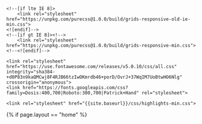<noscript id="deferred-styles">
    <link rel="stylesheet" href="https://unpkg.com/purecss@1.0.0/build/pure-min.css" integrity="sha384-nn4HPE8lTHyVtfCBi5yW9d20FjT8BJwUXyWZT9InLYax14RDjBj46LmSztkmNP9w" crossorigin="anonymous">
    
    <!--[if lte IE 8]>
        <link rel="stylesheet" href="https://unpkg.com/purecss@1.0.0/build/grids-responsive-old-ie-min.css">
    <![endif]-->
    <!--[if gt IE 8]><!-->
        <link rel="stylesheet" href="https://unpkg.com/purecss@1.0.0/build/grids-responsive-min.css">
    <!--<![endif]-->
        
    <link rel="stylesheet" href="https://use.fontawesome.com/releases/v5.0.10/css/all.css" integrity="sha384-+d0P83n9kaQMCwj8F4RJB66tzIwOKmrdb46+porD/OvrJ+37WqIM7UoBtwHO6Nlg" crossorigin="anonymous">
    <link href="https://fonts.googleapis.com/css?family=Dosis:400,700|Roboto:300,700|Patrick+Hand" rel="stylesheet">
 
    <link rel="stylesheet" href="{{site.baseurl}}/css/highlights-min.css">
</noscript>
<script>
    var loadDeferredStyles = function() {
        var addStylesNode = document.getElementById("deferred-styles");
        var replacement = document.createElement("div");
        replacement.innerHTML = addStylesNode.textContent;
        document.body.appendChild(replacement)
        addStylesNode.parentElement.removeChild(addStylesNode);
    };
    var raf = window.requestAnimationFrame || window.mozRequestAnimationFrame || window.webkitRequestAnimationFrame || window.msRequestAnimationFrame;
    if (raf) {
        raf(function() { 
            window.setTimeout(loadDeferredStyles, 0);
        });
    } else {
        window.addEventListener('load', loadDeferredStyles);
    }
</script>
<script type="text/javascript" src="{{site.baseurl}}/js/smooth-scroll.min.js"></script>
<script type="text/javascript">
    (function() {
        var header = document.getElementById("header");
        var headerHeight = getHeaderHeight() + 5;

        function getHeaderHeight() {
            //return header.getBoundingClientRect().height;
            var position = header.getBoundingClientRect();
            return position.height;
        }

        var scroll = new SmoothScroll('a[href*="#"]', {
            // Speed & Easing
            speed: 500, // Integer. How fast to complete the scroll in milliseconds
            offset: headerHeight // Integer or Function returning an integer. How far to offset the scrolling anchor location in pixels
        });

        window.onresize = function(event) {
            headerHeight = getHeaderHeight();
        };
    })();
</script>
{% if page.layout == "home" %}
    <script type="text/javascript">
        (function() {
            'use strict';

            var windowHeight = calculateHeight();

            var sections = document.querySelectorAll('section [id]');
            var navLinks = document.querySelectorAll('nav div a[href^="{{site.baseurl}}/#"]');

            function getClosestSection() {
                var index = -1;
                var max = 0;
                for(var i = 0, n = sections.length; i < n; i++) {
                    var percentage = getPercentage(sections[i]);

                    if(percentage <= 0) {
                        continue;
                    }

                    if(index == -1 || percentage > max) {
                        index = i;
                        max = percentage;
                    }
                }

                for(var i = 0, n = navLinks.length; i < n; i++) {
                    navLinks[i].classList.remove('is-selected');
                }

                if(index == -1) {
                    return;
                }

                selectLink(sections[index].id);
            }

            function getPercentage(element) {
                var position = element.getBoundingClientRect();

                var top = Math.max(0, position.top);
                var bottom = Math.min(windowHeight, position.bottom);
                if(position.top > windowHeight || position.bottom < 0) {
                    return 0;
                }

                return (bottom - top) / windowHeight;
            }

            function selectLink(id) {
                for(var i = 0, n = navLinks.length; i < n; i++) {
                    var element = navLinks[i];

                    if(element.href.split("#")[1] == id) {
                        element.classList.add('is-selected');
                    }
                }
            }

            function calculateHeight() {
                var w = window,
                    d = document,
                    e = d.documentElement,
                    g = d.getElementsByTagName('body')[0],
                    y = w.innerHeight|| e.clientHeight|| g.clientHeight;

                return y;
            }

            window.onresize = function(event) {
                windowHeight = calculateHeight();
                getClosestSection();
            };

            window.onscroll = function(event) {
                getClosestSection();
            };
        })();
    </script>
    <script type="text/javascript">
        (function() {
            var frames = document.getElementsByClassName("frame");

            for(var i = 0, n = frames.length; i < n; i++) {
                var degrees = Math.random() * 3 - 1.5;

                frames[i].setAttribute("style", "-ms-transform: rotate(" + degrees + "deg);");
                frames[i].setAttribute("style", "-webkit-transform: rotate(" + degrees + "deg);");
                frames[i].setAttribute("style", "transform: rotate(" + degrees + "deg);");
            }
        })();
    </script>
    <script>
        function showVideo(div) {
            var video = div.getElementsByTagName('video')[0];
            if(video == null) {
                return;
            }
            
            var img = div.getElementsByTagName('img')[0];
            
            video.play();
            
            img.style.display = "none";
            video.style.display = "inline";
        }
        function showImg(div) {
            var video = div.getElementsByTagName('video')[0];
            if(video == null) {
                return;
            }
            
            var img = div.getElementsByTagName('img')[0];
            
            video.pause();
            
            img.style.display = "inline";
            video.style.display = "none";
        }
    </script>
{% endif %}
{% if page.layout == "blog-post" %}
    <script type="text/javascript">
        function serialize(form) {
            if (!form || form.nodeName !== "FORM") {
                return
            }
            var i, j, q = [];
            for (i = form.elements.length - 1; i >= 0; i = i - 1) {
                if (form.elements[i].name === "") {
                    continue
                }
                switch (form.elements[i].nodeName) {
                    case "INPUT":
                        switch (form.elements[i].type) {
                            case "checkbox":
                            case "radio":
                                if (form.elements[i].checked) {
                                    q.push(form.elements[i].name + "=" + encodeURIComponent(form.elements[i].value))
                                }
                                break;
                            case "file":
                                break;
                            default:
                                q.push(form.elements[i].name + "=" + encodeURIComponent(form.elements[i].value));
                                break;
                        }
                        break;
                    case "TEXTAREA":
                        q.push(form.elements[i].name + "=" + encodeURIComponent(form.elements[i].value));
                        break;
                    case "SELECT":
                        switch (form.elements[i].type) {
                            case "select-one":
                                q.push(form.elements[i].name + "=" + encodeURIComponent(form.elements[i].value));
                                break;
                            case "select-multiple":
                                for (j = form.elements[i].options.length - 1; j >= 0; j = j - 1) {
                                    if (form.elements[i].options[j].selected) {
                                        q.push(form.elements[i].name + "=" + encodeURIComponent(form.elements[i].options[j].value))
                                    }
                                }
                                break
                        }
                        break;
                    case "BUTTON":
                        switch (form.elements[i].type) {
                            case "reset":
                            case "submit":
                            case "button":
                                q.push(form.elements[i].name + "=" + encodeURIComponent(form.elements[i].value));
                                break
                        }
                        break
                }
            }
            return q.join("&")
        };
    </script>
    <script type="text/javascript">
        function reply(parentId) {
            cancelReply();
            
            var parent = document.getElementById("comment-form-parent");
            parent.value = parentId;
            
            var label = document.getElementById("replying-label");
            label.classList.remove("hidden");
        }
        
        function reply(parentId, quotedId) {
            cancelReply();
            
            var parent = document.getElementById("comment-form-parent");
            parent.value = parentId;
            var quote = document.getElementById("comment-form-quote");
            quote.value = quotedId;
            
            var label = document.getElementById("replying-label");
            label.classList.remove("hidden");
        }
    
        function cancelReply() {
            var parent = document.getElementById("comment-form-parent");
            parent.value = "";
            var quote = document.getElementById("comment-form-quote");
            quote.value = "";
            
            var label = document.getElementById("replying-label");
            label.classList.add("hidden");
        }
        
        (function() {
            var form = document.getElementById("comment-form");
            var button = document.getElementById("comment-form-submit");
            var buttonContent = button.innerHTML;
            var log = document.getElementById("comment-log");
            
            var timeout = null;

            form.onsubmit = function(event) {
                event.preventDefault();

                sendData();
            };

            function sendData() {
                disableButton();

                var xhr = new XMLHttpRequest();
                var fd = new FormData(form);

                xhr.onload = function(event) {
                    if(xhr.status == 200) {
                        onSuccess();
                    } else {
                        onError();
                    }

                    enableButton();
                };

                xhr.onerror = function(event) {
                    onError();

                    enableButton();
                };

                xhr.open(form.method, form.action);
                xhr.setRequestHeader('Content-Type', 'application/x-www-form-urlencoded');
                xhr.send(serialize(form));
            }

            function onSuccess() {
                cancelReply();
            
                grecaptcha.reset();
                form.reset();
                
                log.classList.remove("hidden");
                log.classList.remove("error");
                log.classList.add("success");
                
                clearTimeout(timeout);
                timeout = setTimeout(function() { log.classList.add("hidden"); }, 7000);
                
                log.innerHTML = "<i class='fa fa-check-circle' aria-hidden='true'></i> <strong>Thanks for your comment!</strong> It will show on the site in a few seconds."
            }

            function onError() {
                grecaptcha.reset();
                            
                log.classList.remove("hidden");
                log.classList.remove("success");
                log.classList.add("error");
                
                clearTimeout(timeout);
                timeout = setTimeout(function() { log.classList.add("hidden"); }, 7000);
                
                log.innerHTML = "<i class='fa fa-exclamation-circle' aria-hidden='true'></i> <strong>Sorry, there was an error with your submission.</strong> Please make sure all required fields have been completed and try again."
            }
            
            function enableButton() {
                button.innerHTML = buttonContent;
                button.disabled = false;
            }
            
            function disableButton() {
                button.innerHTML = "<div class='loader'></div>";
                button.disabled = true;
            }
        })();
    </script>
{% endif %}
<script type="text/javascript">
    var navbar = document.getElementById("navbar");
    var shadow = document.getElementById("shadow");
 
    function openNav() {
        navbar.style.left = "0";
        shadow.style.display = "inline";
        shadow.style.visibility = "visible";
    }
 
    function closeNav() {
        navbar.style.left = "-10em";
        shadow.style.display = "none";
        shadow.style.visibility = "hidden";
    }
</script>
</body>
</html>